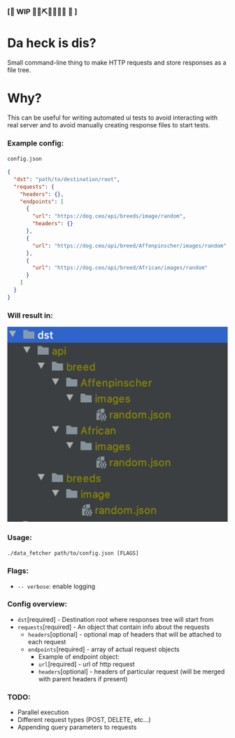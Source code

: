 ### [🚧 WIP 👷‍♀️⛏👷🔧️👷🔧 🚧 ]

# Da heck is dis?
Small command-line thing to make HTTP requests and store responses as a file tree.

# Why?
This can be useful for writing automated ui tests
to avoid interacting with real server and to avoid manually creating 
response files to start tests.

### Example config:
```config.json```
```json
{
  "dst": "path/to/destination/root",
  "requests": {
    "headers": {},
    "endpoints": [
      {
        "url": "https://dog.ceo/api/breeds/image/random",
        "headers": {}
      },
      {
        "url": "https://dog.ceo/api/breed/Affenpinscher/images/random"
      },
      {
        "url": "https://dog.ceo/api/breed/African/images/random"
      }
    ]
  }
}
```

### Will result in:
![Example structure](sample/sample.png)

### Usage:
`./data_fetcher path/to/config.json [FLAGS]`

### Flags:
- `-- verbose`: enable logging

### Config overview:
- `dst`[required] - Destination root where responses tree will start from
- `requests`[required] - An object that contain info about the requests
  - `headers`[optional] - optional map of headers that will be attached to each request
  - `endpoints`[required] - array of actual request objects
    - Example of endpoint object:
    - `url`[required] - url of http request
    - `headers`[optional] - headers of particular request (will be merged with parent headers if present)
    
### TODO:
 - Parallel execution
 - Different request types (POST, DELETE, etc...)
 - Appending query parameters to requests
